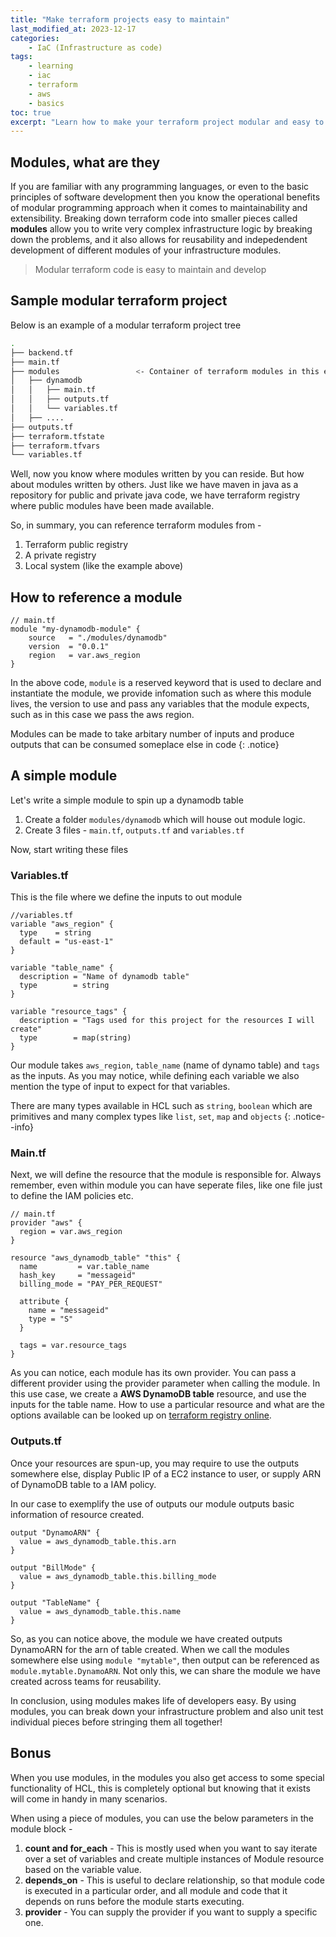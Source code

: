 ```yaml
---
title: "Make terraform projects easy to maintain"
last_modified_at: 2023-12-17
categories:
    - IaC (Infrastructure as code)
tags:
    - learning
    - iac
    - terraform
    - aws
    - basics
toc: true
excerpt: "Learn how to make your terraform project modular and easy to maintain"
---
```


## Modules, what are they
If you are familiar with any programming languages, or even to the basic principles of software development then you know the operational benefits of modular programming approach when it comes to maintainability and extensibility. Breaking down terraform code into smaller pieces called __modules__ allow you to write very complex infrastructure logic by breaking down the problems, and it also allows for reusability and indepedendent development of different modules of your infrastructure modules.

> Modular terraform code is easy to maintain and develop 

## Sample modular terraform project
Below is an example of a modular terraform project tree
~~~bash
.
├── backend.tf
├── main.tf
├── modules                 <- Container of terraform modules in this example 
│   ├── dynamodb
│   │   ├── main.tf
│   │   ├── outputs.tf
│   │   └── variables.tf
│   ├── ....
├── outputs.tf
├── terraform.tfstate
├── terraform.tfvars
└── variables.tf
~~~

Well, now you know where modules written by you can reside. But how about modules written by others.
Just like we have maven in java as a repository for public and private java code, we have terraform registry where public modules have been made available.

So, in summary, you can reference terraform modules from -
1. Terraform public registry
2. A private registry
3. Local system (like the example above)

## How to reference a module
~~~hcl
// main.tf
module "my-dynamodb-module" {
    source   = "./modules/dynamodb"
    version  = "0.0.1"
    region   = var.aws_region 
}
~~~
In the above code, `module` is a reserved keyword that is used to declare and instantiate the module, we provide infomation such as where this module lives, the version to use and pass any variables that the module expects, such as in this case we pass the aws region.

Modules can be made to take arbitary number of inputs and produce outputs that can be consumed someplace else in code
{: .notice}

## A simple module
Let's write a simple module to spin up a dynamodb table
1. Create a folder `modules/dynamodb` which will house out module logic. 
2. Create 3 files - `main.tf`, `outputs.tf` and `variables.tf`

Now, start writing these files
### Variables.tf
This is the file where we define the inputs to out module
~~~hcl
//variables.tf
variable "aws_region" {
  type    = string
  default = "us-east-1"
}

variable "table_name" {
  description = "Name of dynamodb table"
  type        = string
}

variable "resource_tags" {
  description = "Tags used for this project for the resources I will create"
  type        = map(string)
}
~~~
Our module takes `aws_region`, `table_name` (name of dynamo table) and `tags` as the inputs. As you may notice, while defining each variable we also mention the type of input to expect for that variables. 

There are many types available in HCL such as `string`, `boolean` which are primitives and many complex types like `list`, `set`, `map` and `objects`
{: .notice--info}

### Main.tf
Next, we will define the resource that the module is responsible for. Always remember, even within module you can have seperate files, like one file just to define the IAM policies etc.
~~~hcl
// main.tf
provider "aws" {
  region = var.aws_region
}

resource "aws_dynamodb_table" "this" {
  name         = var.table_name
  hash_key     = "messageid"
  billing_mode = "PAY_PER_REQUEST"

  attribute {
    name = "messageid"
    type = "S"
  }

  tags = var.resource_tags
}
~~~
As you can notice, each module has its own provider. You can pass a different provider using the provider parameter when calling the module.
In this use case, we create a __AWS DynamoDB table__ resource, and use the inputs for the table name. How to use a particular resource and what are the options available can be looked up on [terraform registry online](https://registry.terraform.io/providers/hashicorp/aws/latest/docs/resources/dynamodb_table).

### Outputs.tf
Once your resources are spun-up, you may require to use the outputs somewhere else, display Public IP of a EC2 instance to user, or supply ARN of DynamoDB table to a IAM policy.

In our case to exemplify the use of outputs our module outputs basic information of resource created.
~~~hcl
output "DynamoARN" {
  value = aws_dynamodb_table.this.arn
}

output "BillMode" {
  value = aws_dynamodb_table.this.billing_mode
}

output "TableName" {
  value = aws_dynamodb_table.this.name
}
~~~

So, as you can notice above, the module we have created outputs DynamoARN for the arn of table created. When we call the modules somewhere else using `module "mytable"`, then output can be referenced as `module.mytable.DynamoARN`. Not only this, we can share the module we have created across teams for reusability. 

In conclusion, using modules makes life of developers easy. By using modules, you can break down your infrastructure problem and also unit test individual pieces before stringing them all together!

## Bonus
When you use modules, in the modules you also get access to some special functionality of HCL, this is completely optional but knowing that it exists will come in handy in many scenarios.

When using a piece of modules, you can use the below parameters in the module block - 
1. __count and for_each__ - This is mostly used when you want to say iterate over a set of variables and create multiple instances of Module resource based on the variable value.
2. __depends_on__ - This is useful to declare relationship, so that module code is executed in a particular order, and all module and code that it depends on runs before the module starts executing.
3. __provider__ - You can supply the provider if you want to supply a specific one.